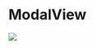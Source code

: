 # ModalView

![](https://qiita-image-store.s3.amazonaws.com/0/122365/773a9797-515a-3bad-9470-e0597ba539ef.gif)
